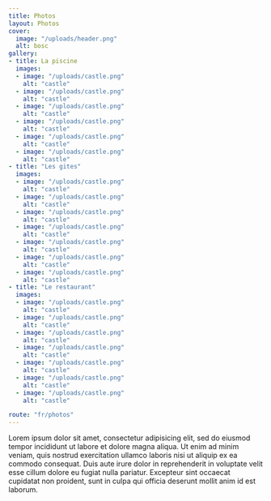 ```yaml
---
title: Photos
layout: Photos
cover:
  image: "/uploads/header.png"
  alt: bosc
gallery:
- title: La piscine
  images:
  - image: "/uploads/castle.png"
    alt: "castle"
  - image: "/uploads/castle.png"
    alt: "castle"
  - image: "/uploads/castle.png"
    alt: "castle"
  - image: "/uploads/castle.png"
    alt: "castle"
  - image: "/uploads/castle.png"
    alt: "castle"
  - image: "/uploads/castle.png"
    alt: "castle"
- title: "Les gites"
  images:
  - image: "/uploads/castle.png"
    alt: "castle"
  - image: "/uploads/castle.png"
    alt: "castle"
  - image: "/uploads/castle.png"
    alt: "castle"
  - image: "/uploads/castle.png"
    alt: "castle"
  - image: "/uploads/castle.png"
    alt: "castle"
  - image: "/uploads/castle.png"
    alt: "castle"
  - image: "/uploads/castle.png"
    alt: "castle"
- title: "Le restaurant"
  images:
  - image: "/uploads/castle.png"
    alt: "castle"  
  - image: "/uploads/castle.png"
    alt: "castle"  
  - image: "/uploads/castle.png"
    alt: "castle"  
  - image: "/uploads/castle.png"
    alt: "castle"  
  - image: "/uploads/castle.png"
    alt: "castle"  
  - image: "/uploads/castle.png"
    alt: "castle"  
  - image: "/uploads/castle.png"
    alt: "castle"  

route: "fr/photos"
---
```


Lorem ipsum dolor sit amet, consectetur adipisicing elit, sed do eiusmod tempor incididunt ut labore et dolore magna aliqua. Ut enim ad minim veniam, quis nostrud exercitation ullamco laboris nisi ut aliquip ex ea commodo consequat. Duis aute irure dolor in reprehenderit in voluptate velit esse cillum dolore eu fugiat nulla pariatur. Excepteur sint occaecat cupidatat non proident, sunt in culpa qui officia deserunt mollit anim id est laborum.
